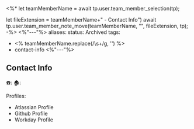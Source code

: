 <%*
let teamMemberName = await tp.user.team_member_selection(tp);

let fileExtension = teamMemberName+" - Contact Info")
await tp.user.team_member_note_move(teamMemberName, "", fileExtension, tp);
-%>
<%"---"%>
aliases: 
status: Archived
tags: 
 - <% teamMemberName.replace(/\s+/g, '') %>
 - contact-info
<%"---"%>

## Contact Info
☎️: 
🏠: 

Profiles:
- Atlassian Profile
- Github Profile
- Workday Profile